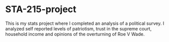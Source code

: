 # STA-215-project
This is my stats project where I completed an analysis of a political survey. I analyzed self reported levels of patriotism, trust in the supreme court, household income and opinions of the overturning of Roe V Wade. 
